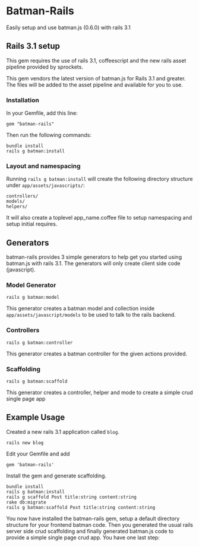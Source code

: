# Batman-Rails

Easily setup and use batman.js (0.6.0) with rails 3.1

## Rails 3.1 setup
This gem requires the use of rails 3.1, coffeescript and the new rails asset pipeline provided by sprockets.

This gem vendors the latest version of batman.js for Rails 3.1 and greater. The files will be added to the asset pipeline and available for you to use. 
    
### Installation

In your Gemfile, add this line:

    gem "batman-rails"
  
Then run the following commands:

    bundle install
    rails g batman:install

### Layout and namespacing

Running `rails g batman:install` will create the following directory structure under `app/assets/javascripts/`:
  
    controllers/
    models/
    helpers/
    
It will also create a toplevel app_name.coffee file to setup namespacing and setup initial requires.
    
## Generators
batman-rails provides 3 simple generators to help get you started using batman.js with rails 3.1. 
The generators will only create client side code (javascript).

### Model Generator

    rails g batman:model
    
This generator creates a batman model and collection inside `app/assets/javascript/models` to be used to talk to the rails backend.

### Controllers
    
    rails g batman:controller
    
This generator creates a batman controller for the given actions provided.

### Scaffolding

    rails g batman:scaffold
    
This generator creates a controller, helper and mode to create a simple crud single page app

## Example Usage

Created a new rails 3.1 application called `blog`.

    rails new blog

Edit your Gemfile and add

    gem 'batman-rails'

Install the gem and generate scaffolding.

    bundle install
    rails g batman:install
    rails g scaffold Post title:string content:string
    rake db:migrate
    rails g batman:scaffold Post title:string content:string
    
You now have installed the batman-rails gem, setup a default directory structure for your frontend batman code. 
Then you generated the usual rails server side crud scaffolding and finally generated batman.js code to provide a simple single page crud app.
You have one last step:
